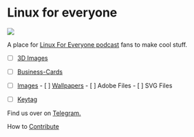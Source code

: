 # Linux for everyone
![](https://assets.fireside.fm/file/fireside-images/podcasts/images/0/00e8a29c-7246-483a-b97b-a1a0bb8eb4a7/header.jpg?raw=true)

A place for [Linux For Everyone podcast](https://linuxforeveryone.fireside.fm) fans to make cool stuff. 

  - [ ]  [3D Images](/3D)
  - [ ]  [Business-Cards](/Business-Cards)
  - [ ]  [Images](/Images)
    - [ ]  [Wallpapers](/Images/Wallpapers)
    - [ ]  Adobe Files
    - [ ]  SVG Files
  - [ ]  [Keytag](/Keytag)
  
  
  

Find us over on [Telegram.](https://t.me/linux4everyone)

How to [Contribute](CONTRIBUTING.MD)


